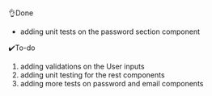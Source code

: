 👌Done 

-  adding unit tests on the password section component 

✔️To-do

1. adding validations on the User inputs  
2. adding unit testing  for the rest components 
3. adding more tests on password and email components  





